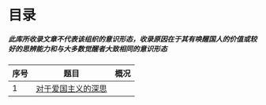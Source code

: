 <h1>目录</h1>
<h5>此库所收录文章不代表该组织的意识形态，收录原因在于其有唤醒国人的价值或较好的思辨能力和与大多数觉醒者大致相同的意识形态</h5>

|序号|题目|概况|
|----|----|----|
|1|[对于爱国主义的深思](/%E5%AF%B9%E4%BA%8E%E7%88%B1%E5%9B%BD%E4%B8%BB%E4%B9%89%E7%9A%84%E6%B7%B1%E6%80%9D.md)||